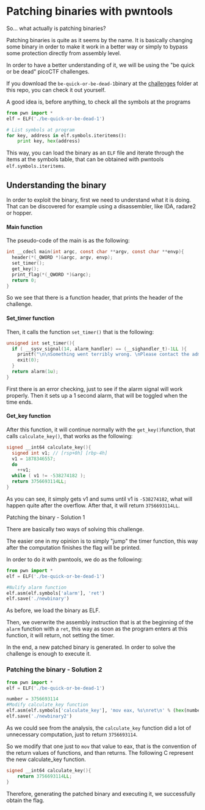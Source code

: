 # Patching binaries with pwntools

So... what actually is patching binaries?

Patching binaries is quite as it seems by the name. It is basically changing some binary in order to make it work in a better way or simply to bypass some protection directly from assembly level.

In order to have a better understanding of it, we will be using the "be quick or be dead" picoCTF challenges.

If you download the `be-quick-or-be-dead-1`binary at the [challenges](https://github.com/Es7evam/Security-Studies/tree/c2582d3cae736dd0a22e16cdc167c8db55dc1352/exploitation/pwntools/challenges/README.md) folder at this repo, you can check it out yourself.

A good idea is, before anything, to check all the symbols at the programs

```python
from pwn import *
elf = ELF('./be-quick-or-be-dead-1')

# List symbols at program
for key, address in elf.symbols.iteritems():
    print key, hex(address)
```

This way, you can load the binary as an `ELF` file and iterate through the items at the symbols table, that can be obtained with pwntools `elf.symbols.iteritems`.

## Understanding the binary

In order to exploit the binary, first we need to understand what it is doing. That can be discovered for example using a disassembler, like IDA, radare2 or hopper.

#### Main function

The pseudo-code of the main is as the following:

```c
int __cdecl main(int argc, const char **argv, const char **envp){
  header(*(_QWORD *)&argc, argv, envp);
  set_timer();
  get_key();
  print_flag(*(_QWORD *)&argc);
  return 0;
}
```

So we see that there is a function header, that prints the header of the challenge.

#### Set\_timer function

Then, it calls the function `set_timer()` that is the following:

```c
unsigned int set_timer(){
  if ( __sysv_signal(14, alarm_handler) == (__sighandler_t)-1LL ){
    printf("\n\nSomething went terribly wrong. \nPlease contact the admins with \"be-quick-or-be-dead-1.c:%d\".\n", 59LL);
    exit(0);
  }
  return alarm(1u);
}
```

First there is an error checking, just to see if the alarm signal will work properly. Then it sets up a 1 second alarm, that will be toggled when the time ends.

#### Get\_key function

After this function, it will continue normally with the `get_key()`function, that calls `calculate_key()`, that works as the following:

```c
signed __int64 calculate_key(){
  signed int v1; // [rsp+0h] [rbp-4h]
  v1 = 1878346557;
  do
    ++v1;
  while ( v1 != -538274182 );
  return 3756693114LL;
}
```

As you can see, it simply gets v1 and sums until v1 is `-538274182`, what will happen quite after the overflow. After that, it will return `3756693114LL`.

Patching the binary - Solution 1

There are basically two ways of solving this challenge.

The easier one in my opinion is to simply "jump" the timer function, this way after the computation finishes the flag will be printed.

In order to do it with pwntools, we do as the following:

```python
from pwn import *
elf = ELF('./be-quick-or-be-dead-1')

#Nulify alarm function
elf.asm(elf.symbols['alarm'], 'ret')
elf.save('./newbinary')
```

As before, we load the binary as ELF.

Then, we overwrite the assembly instruction that is at the beginning of the `alarm` function with a `ret`, this way as soon as the program enters at this function, it will return, not setting the timer.

In the end, a new patched binary is generated. In order to solve the challenge is enough to execute it.

### Patching the binary - Solution 2

```python
from pwn import *
elf = ELF('./be-quick-or-be-dead-1')

number = 3756693114
#Modify calculate_key function 
elf.asm(elf.symbols['calculate_key'], 'mov eax, %s\nret\n' % (hex(number)))
elf.save('./newbinary2')
```

As we could see from the analysis, the `calculate_key` function did a lot of unnecessary computation, just to return `3756693114`.

So we modify that one just to `mov` that value to eax, that is the convention of the return values of functions, and than returns. The following C represent the new calculate\_key function.

```c
signed __int64 calculate_key(){
    return 3756693114LL;
}
```

Therefore, generating the patched binary and executing it, we successfully obtain the flag.

